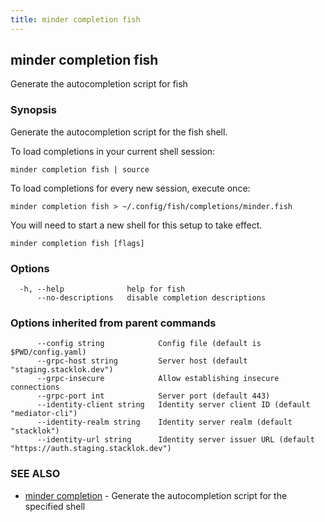 ```yaml
---
title: minder completion fish
---
```

## minder completion fish

Generate the autocompletion script for fish

### Synopsis

Generate the autocompletion script for the fish shell.

To load completions in your current shell session:

	minder completion fish | source

To load completions for every new session, execute once:

	minder completion fish > ~/.config/fish/completions/minder.fish

You will need to start a new shell for this setup to take effect.


```
minder completion fish [flags]
```

### Options

```
  -h, --help              help for fish
      --no-descriptions   disable completion descriptions
```

### Options inherited from parent commands

```
      --config string            Config file (default is $PWD/config.yaml)
      --grpc-host string         Server host (default "staging.stacklok.dev")
      --grpc-insecure            Allow establishing insecure connections
      --grpc-port int            Server port (default 443)
      --identity-client string   Identity server client ID (default "mediator-cli")
      --identity-realm string    Identity server realm (default "stacklok")
      --identity-url string      Identity server issuer URL (default "https://auth.staging.stacklok.dev")
```

### SEE ALSO

* [minder completion](minder_completion.md)	 - Generate the autocompletion script for the specified shell

